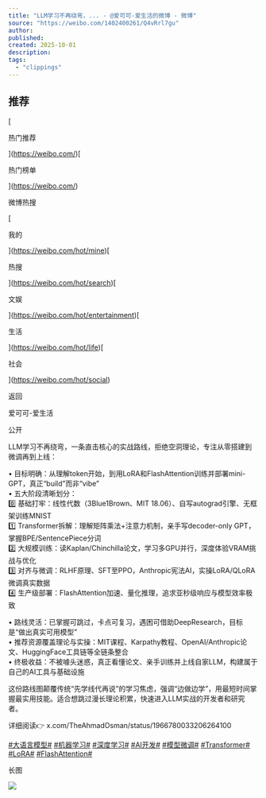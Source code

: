```yaml
---
title: "LLM学习不再绕弯，... - @爱可可-爱生活的微博 - 微博"
source: "https://weibo.com/1402400261/Q4vRrl7gu"
author:
published:
created: 2025-10-01
description:
tags:
  - "clippings"
---
```

## 推荐

[

热门推荐

](https://weibo.com/)[

热门榜单

](https://weibo.com/)

微博热搜

[

我的

](https://weibo.com/hot/mine)[

热搜

](https://weibo.com/hot/search)[

文娱

](https://weibo.com/hot/entertainment)[

生活

](https://weibo.com/hot/life)[

社会

](https://weibo.com/hot/social)

返回

爱可可-爱生活

公开

LLM学习不再绕弯，一条直击核心的实战路线，拒绝空洞理论，专注从零搭建到微调再到上线：  
  
• 目标明确：从理解token开始，到用LoRA和FlashAttention训练并部署mini-GPT，真正“build”而非“vibe”  
• 五大阶段清晰划分：  
0️⃣ 基础打牢：线性代数（3Blue1Brown、MIT 18.06）、自写autograd引擎、无框架训练MNIST  
1️⃣ Transformer拆解：理解矩阵乘法+注意力机制，亲手写decoder-only GPT，掌握BPE/SentencePiece分词  
2️⃣ 大规模训练：读Kaplan/Chinchilla论文，学习多GPU并行，深度体验VRAM挑战与优化  
3️⃣ 对齐与微调：RLHF原理、SFT至PPO，Anthropic宪法AI，实操LoRA/QLoRA微调真实数据  
4️⃣ 生产级部署：FlashAttention加速、量化推理，追求亚秒级响应与模型效率极致  
  
• 路线灵活：已掌握可跳过，卡点可复习，遇困可借助DeepResearch，目标是“做出真实可用模型”  
• 推荐资源覆盖理论与实操：MIT课程、Karpathy教程、OpenAI/Anthropic论文、HuggingFace工具链等全链条整合  
• 终极收益：不被噱头迷惑，真正看懂论文、亲手训练并上线自家LLM，构建属于自己的AI工具与基础设施  
  
这份路线图颠覆传统“先学线代再说”的学习焦虑，强调“边做边学”，用最短时间掌握最实用技能。适合想跳过漫长理论积累，快速进入LLM实战的开发者和研究者。  
  
详细阅读👉 x.com/TheAhmadOsman/status/1966780033206264100  
  
[#大语言模型#](https://s.weibo.com/weibo?q=%23%E5%A4%A7%E8%AF%AD%E8%A8%80%E6%A8%A1%E5%9E%8B%23) [#机器学习#](https://s.weibo.com/weibo?q=%23%E6%9C%BA%E5%99%A8%E5%AD%A6%E4%B9%A0%23) [#深度学习#](https://s.weibo.com/weibo?q=%23%E6%B7%B1%E5%BA%A6%E5%AD%A6%E4%B9%A0%23) [#AI开发#](https://s.weibo.com/weibo?q=%23AI%E5%BC%80%E5%8F%91%23) [#模型微调#](https://s.weibo.com/weibo?q=%23%E6%A8%A1%E5%9E%8B%E5%BE%AE%E8%B0%83%23) [#Transformer#](https://s.weibo.com/weibo?q=%23Transformer%23) [#LoRA#](https://s.weibo.com/weibo?q=%23LoRA%23) [#FlashAttention#](https://s.weibo.com/weibo?q=%23FlashAttention%23)

长图

![](https://wx1.sinaimg.cn/orj360/5396ee05ly8i5d4e2dgbkj20u05541h4.jpg)